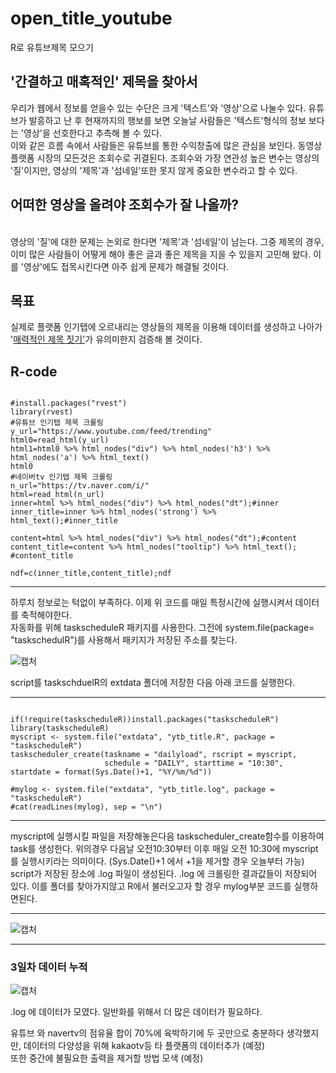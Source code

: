 # open_title_youtube
R로 유튜브제목 모으기

<h2>'간결하고 매혹적인' 제목을 찾아서</h2>

<p>우리가 웹에서 정보를 얻을수 있는 수단은 크게 '텍스트'와 '영상'으로 나눌수 있다. 유튜브가 발흥하고 난 후 현재까지의 행보를 보면 오늘날 사람들은 '텍스트'형식의 정보 보다는 '영상'을 선호한다고 추측해 볼 수 있다.<br>
  이와 같은 흐름 속에서 사람들은 유튜브를 통한 수익창출에 많은 관심을 보인다. 동영상 플랫폼 시장의 모든것은 조회수로 귀결된다. 조회수와 가장 연관성 높은 변수는 영상의 '질'이지만, 영상의 '제목'과 '섬네일'또한 못지 않게 중요한 변수라고 할 수 있다. <br>
  
## 어떠한 영상을 올려야 조회수가 잘 나올까?
  <br>
  영상의 '질'에 대한 문제는 논외로 한다면 '제목'과 '섬네일'이 남는다. 그중 제목의 경우, 이미 많은 사람들이 어떻게 해야 좋은 글과 좋은 제목을 지을 수 있을지 고민해 왔다. 이를 '영상'에도 접목시킨다면 아주 쉽게 문제가 해결될 것이다.
</p>

## 목표

<p>실제로 플랫폼 인기탭에 오르내리는 영상들의 제목을 이용해 데이터를 생성하고 나아가 '<a href='https://brunch.co.kr/@oms1225/104'>매력적인 제목 짓기'</a>가 유의미한지 검증해 볼 것이다.</p>

## R-code

<pre><code>
#install.packages("rvest")
library(rvest)
#유튜브 인기탭 제목 크롤링
y_url="https://www.youtube.com/feed/trending"
html0=read_html(y_url)
html1=html0 %>% html_nodes("div") %>% html_nodes('h3') %>% html_nodes('a') %>% html_text()
html0
#네이버tv 인기탭 제목 크롤링
n_url="https://tv.naver.com/i/"
html=read_html(n_url)
inner=html %>% html_nodes("div") %>% html_nodes("dt");#inner
inner_title=inner %>% html_nodes('strong') %>% html_text();#inner_title

content=html %>% html_nodes("div") %>% html_nodes("dt");#content
content_title=content %>% html_nodes("tooltip") %>% html_text(); #content_title

ndf=c(inner_title,content_title);ndf
</code></pre>

-------------------------------------

하루치 정보로는 턱없이 부족하다. 이제 위 코드를 매일 특정시간에 실행시켜서 데이터를 축적해야한다. <br>
자동화를 위해 taskscheduleR 패키지를 사용한다. 그전에 system.file(package= "taskschedulR")를 사용해서 패키지가 저장된 주소를 찾는다.

![캡처](https://user-images.githubusercontent.com/49007889/56267485-eb417600-6129-11e9-97fb-5768211a5fbe.PNG)

script를 taskschduelR의 extdata 폴더에 저장한 다음 아래 코드를 실행한다.

--------------------------

<pre><code>
if(!require(taskscheduleR))install.packages("taskscheduleR")
library(taskscheduleR)
myscript <- system.file("extdata", "ytb_title.R", package = "taskscheduleR")
taskscheduler_create(taskname = "dailyload", rscript = myscript, 
                     schedule = "DAILY", starttime = "10:30", startdate = format(Sys.Date()+1, "%Y/%m/%d"))

#mylog <- system.file("extdata", "ytb_title.log", package = "taskscheduleR")
#cat(readLines(mylog), sep = "\n")
</code></pre>

-----------------------------

myscript에 실행시킬 파일을 저장해놓은다음 taskscheduler_create함수를 이용하여 task를 생성한다. 위의경우 다음날 오전10:30부터 이후 매일 오전 10:30에 myscript를 실행시키라는 의미이다. (Sys.Date()+1 에서 +1을 제거할 경우 오늘부터 가능) <br>
script가 저장된 장소에 .log 파일이 생성된다. .log 에 크롤링한 결과값들이 저장되어 있다. 이를 폴더를 찾아가지않고 R에서 불러오고자 할 경우 mylog부분 코드를 실행하면된다.

-----------------------------

![캡처](https://user-images.githubusercontent.com/49007889/56306547-af380080-617d-11e9-8b75-2ac65f8583cb.PNG)

-----------------------------

### 3일차 데이터 누적

![캡처](https://user-images.githubusercontent.com/49007889/56304002-13f05c80-6178-11e9-9cbb-a7257e7721ad.PNG)

.log 에 데이터가 모였다. 일반화를 위해서 더 많은 데이터가 필요하다.<p>유튜브 와 navertv의 점유율 합이 70%에 육박하기에 두 곳만으로 충분하다 생각했지만, 데이터의 다양성을 위해 kakaotv등 타 플랫폼의 데이터추가 (예정) <br>또한 중간에 불필요한 출력을 제거할 방법 모색 (예정)</p>


